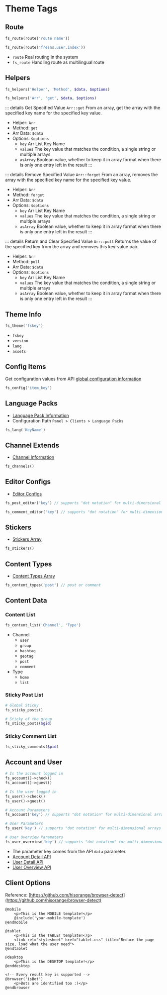 # Theme Tags

## Route

```php
fs_route(route('route name'))

fs_route(route('fresns.user.index'))
```

- `route` Real routing in the system
- `fs_route` Handling route as multilingual route

## Helpers

```php
fs_helpers('Helper', 'Method', $data, $options)

fs_helpers('Arr', 'get', $data, $options)
```

::: details Get Specified Value `Arr::get`
From an array, get the array with the specified key name for the specified key value.

- Helper: `Arr`
- Method: `get`
- Arr Data: `$data`
- Options: `$options`
    - `key` Arr List Key Name
    - `values` The key value that matches the condition, a single string or multiple arrays
    - `asArray` Boolean value, whether to keep it in array format when there is only one entry left in the result
:::

::: details Remove Specified Value `Arr::forget`
From an array, removes the array with the specified key name for the specified key value.

- Helper: `Arr`
- Method: `forget`
- Arr Data: `$data`
- Options: `$options`
    - `key` Arr List Key Name
    - `values` The key value that matches the condition, a single string or multiple arrays
    - `asArray` Boolean value, whether to keep it in array format when there is only one entry left in the result
:::

::: details Return and Clear Specified Value `Arr::pull`
Returns the value of the specified key from the array and removes this key-value pair.

- Helper: `Arr`
- Method: `pull`
- Arr Data: `$data`
- Options: `$options`
    - `key` Arr List Key Name
    - `values` The key value that matches the condition, a single string or multiple arrays
    - `asArray` Boolean value, whether to keep it in array format when there is only one entry left in the result
:::

## Theme Info

```php
fs_theme('fskey')
```

- `fskey`
- `version`
- `lang`
- `assets`

## Config Items

Get configuration values from API [global configuration information](../reference/configs.md)

```php
fs_config('item_key')
```

## Language Packs

- [Language Pack Information](../reference/language-pack.md)
- Configuration Path `Panel > Clients > Language Packs`

```php
fs_lang('KeyName')
```

## Channel Extends

- [Channel Information](../api/global/channels.md)

```php
fs_channels()
```

## Editor Configs

- [Editor Configs](../api/editor/configs.md)

```php
fs_post_editor('key') // supports "dot notation" for multi-dimensional arrays

fs_comment_editor('key') // supports "dot notation" for multi-dimensional arrays
```

## Stickers

- [Stickers Array](../api/global/stickers.md)

```php
fs_stickers()
```

## Content Types

- [Content Types Array](../api/global/content-types.md)

```php
fs_content_types('post') // post or comment
```

## Content Data

### Content List

```php
fs_content_list('Channel', 'Type')
```

- Channel
    - `user`
    - `group`
    - `hashtag`
    - `geotag`
    - `post`
    - `comment`
- Type
    - `home`
    - `list`

### Sticky Post List

```php
# Global Sticky
fs_sticky_posts()

# Sticky of the group
fs_sticky_posts($gid)
```

### Sticky Comment List

```php
fs_sticky_comments($pid)
```

## Account and User

```php
# Is the account logged in
fs_account()->check()
fs_account()->guest()

# Is the user logged in
fs_user()->check()
fs_user()->guest()
```

```php
# Account Parameters
fs_account('key') // supports "dot notation" for multi-dimensional arrays

# User Parameters
fs_user('key') // supports "dot notation" for multi-dimensional arrays

# User Overview Parameters
fs_user_overview('key') // supports "dot notation" for multi-dimensional arrays
```

- The parameter key comes from the API `data` parameter.
- [Account Detail API](../api/account/detail.md)
- [User Detail API](../api/user/detail.md)
- [User Overview API](../api/user/overview.md)

## Client Options

Reference: [https://github.com/hisorange/browser-detect](https://github.com/hisorange/browser-detect)

```blade
@mobile
    <p>This is the MOBILE template!</p>
    @include('your-mobile-template')
@endmobile

@tablet
    <p>This is the TABLET template!</p>
    <link rel="stylesheet" href="tablet.css" title="Reduce the page size, load what the user need">
@endtablet

@desktop
    <p>This is the DESKTOP template!</p>
@enddesktop

<!-- Every result key is supported -->
@browser('isBot')
    <p>Bots are identified too :)</p>
@endbrowser
```

